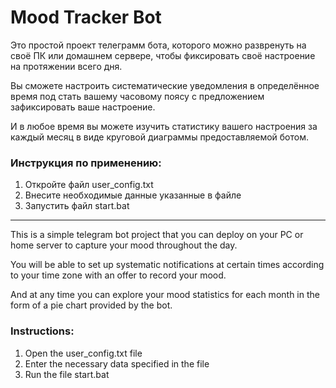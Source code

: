 <h1>Mood Tracker Bot</h1>
<p>Это простой проект телеграмм бота, которого можно развренуть на своё ПК или домашнем сервере, чтобы фиксировать своё настроение на протяжении всего дня.</p>
<p>Вы сможете настроить систематические уведомления в определённое время под стать вашему часовому поясу с предложением зафиксировать ваше настроение.</p>
<p>И в любое время вы можете изучить статистику вашего настроения за каждый месяц в виде круговой диаграммы предоставляемой ботом.</p>

<h3>Инструкция по применению:</h3>
<ol>
    <li>Откройте файл user_config.txt</li>
    <li>Внесите необходимые данные указанные в файле</li>
    <li>Запустить файл start.bat</li>
</ol>

---

<p>This is a simple telegram bot project that you can deploy on your PC or home server to capture your mood throughout the day.</p>
<p>You will be able to set up systematic notifications at certain times according to your time zone with an offer to record your mood.</p>
<p>And at any time you can explore your mood statistics for each month in the form of a pie chart provided by the bot.</p>

<h3>Instructions:</h3>
<ol>
    <li>Open the user_config.txt file</li>
    <li>Enter the necessary data specified in the file</li>
    <li>Run the file start.bat</li>
</ol>
